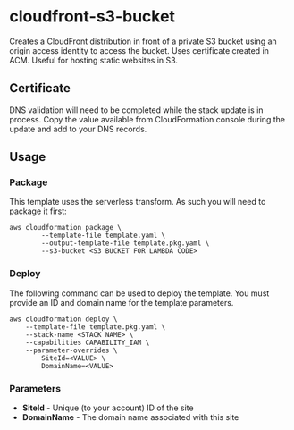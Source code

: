 # cloudfront-s3-bucket

Creates a CloudFront distribution in front of a private S3 bucket using an origin access identity to access the bucket. Uses certificate created in ACM. Useful for hosting static websites in S3.

## Certificate

DNS validation will need to be completed while the stack update is in process. Copy the value available from CloudFormation console during the update and add to your DNS records.

## Usage

### Package

This template uses the serverless transform. As such you will need to package it first:

```
aws cloudformation package \
	 	--template-file template.yaml \
	 	--output-template-file template.pkg.yaml \
		--s3-bucket <S3 BUCKET FOR LAMBDA CODE>
```

### Deploy

The following command can be used to deploy the template. You must provide an ID and domain name for the template parameters.

```
aws cloudformation deploy \
    --template-file template.pkg.yaml \
    --stack-name <STACK NAME> \
    --capabilities CAPABILITY_IAM \
    --parameter-overrides \
        SiteId=<VALUE> \
        DomainName=<VALUE>
```

### Parameters

* **SiteId** - Unique (to your account) ID of the site
* **DomainName** - The domain name associated with this site